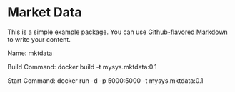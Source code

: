 # Market Data

This is a simple example package. You can use
[Github-flavored Markdown](https://github.com/joeycmlam/mktdata/)
to write your content.

Name: mktdata

Build Command: docker build -t mysys.mktdata:0.1

Start Command: docker run -d -p 5000:5000 -t mysys.mktdata:0.1



